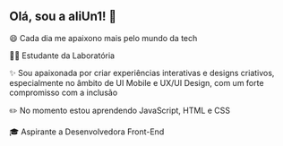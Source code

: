 ## Olá, sou a aliUn1! 👋
 
<p>😄 Cada dia me apaixono mais pelo mundo da tech
<p>👩‍💻 Estudante da Laboratória 
<p>✨ Sou apaixonada por criar experiências interativas e designs criativos, especialmente no âmbito de UI Mobile e UX/UI Design, com um forte compromisso com a inclusão
<p>✏️ No momento estou aprendendo JavaScript, HTML e CSS
<p>🎓 Aspirante a Desenvolvedora Front-End
